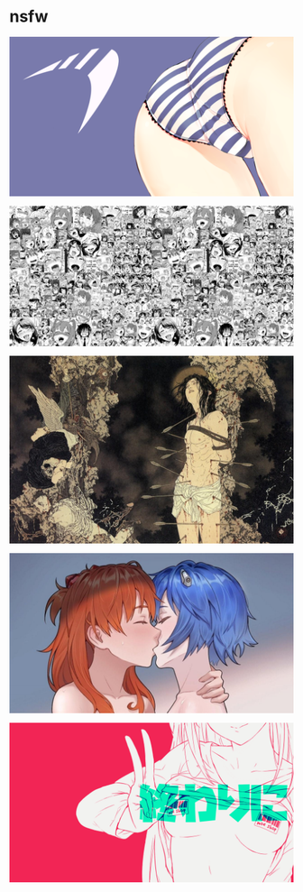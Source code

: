 # nsfw

<a href="parabola.png"><img alt="parabola" src="parabola.png"></a>

<a href="b-914.jpg"><img alt="b-914" src="b-914.jpg"></a>

<a href="takato_yamamoto.jpg"><img alt="takato_yamamoto" src="takato_yamamoto.jpg"></a>

<a href="evangelion.jpg"><img alt="evangelion" src="evangelion.jpg"></a>

<a href="moeshop.png"><img alt="moeshop" src="moeshop.png"></a>

